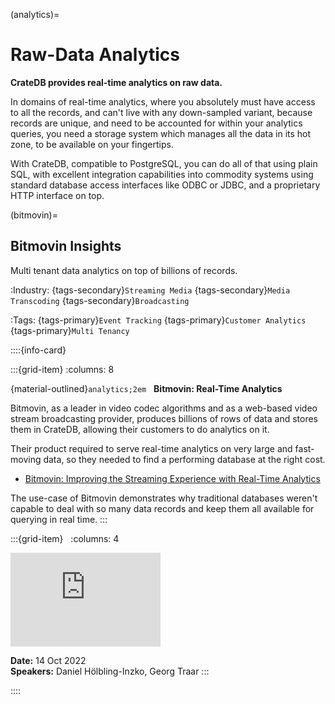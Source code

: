 (analytics)=
# Raw-Data Analytics

**CrateDB provides real-time analytics on raw data.**

In domains of real-time analytics, where you absolutely must have access to all
the records, and can't live with any down-sampled variant, because records are
unique, and need to be accounted for within your analytics queries, you need a
storage system which manages all the data in its hot zone, to be available on
your fingertips.

With CrateDB, compatible to PostgreSQL, you can do all of that using plain SQL,
with excellent integration capabilities into commodity systems using standard
database access interfaces like ODBC or JDBC, and a proprietary HTTP interface
on top.


(bitmovin)=
## Bitmovin Insights

Multi tenant data analytics on top of billions of records.

:Industry:
    {tags-secondary}`Streaming Media` {tags-secondary}`Media Transcoding`
    {tags-secondary}`Broadcasting`

:Tags:
    {tags-primary}`Event Tracking` {tags-primary}`Customer Analytics`
    {tags-primary}`Multi Tenancy`


::::{info-card}

:::{grid-item}
:columns: 8

{material-outlined}`analytics;2em` &nbsp; **Bitmovin: Real-Time Analytics**

Bitmovin, as a leader in video codec algorithms and as a web-based video
stream broadcasting provider, produces billions of rows of data and stores
them in CrateDB, allowing their customers to do analytics on it.

Their product required to serve real-time analytics on very large and fast-moving
data, so they needed to find a performing database at the right cost.

- [Bitmovin: Improving the Streaming Experience with Real-Time Analytics]

The use-case of Bitmovin demonstrates why traditional databases weren't capable
to deal with so many data records and keep them all available for querying in
real time.
:::

:::{grid-item} &nbsp;
:columns: 4

<iframe width="240" src="https://www.youtube-nocookie.com/embed/4BPApD0Piyc?si=J0w5yG56Ld4fIXfm" title="YouTube video player" frameborder="0" allow="accelerometer; autoplay; clipboard-write; encrypted-media; gyroscope; picture-in-picture; web-share" allowfullscreen></iframe>

**Date:** 14 Oct 2022 \
**Speakers:** Daniel Hölbling-Inzko, Georg Traar
:::

::::


[Bitmovin: Improving the Streaming Experience with Real-Time Analytics]: https://youtu.be/4BPApD0Piyc?feature=shared
